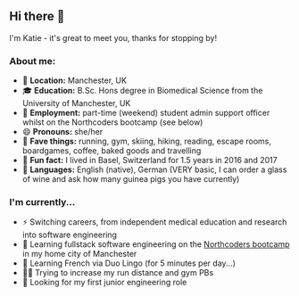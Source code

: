 ## Hi there 👋
I'm Katie - it's great to meet you, thanks for stopping by!

### About me:

- 📍 **Location:** Manchester, UK
- 🎓 **Education:** B.Sc. Hons degree in Biomedical Science from the University of Manchester, UK
- 💼 **Employment:** part-time (weekend) student admin support officer whilst on the Northcoders bootcamp (see below)
- 😄 **Pronouns:** she/her
- 🌟 **Fave things:** running, gym, skiing, hiking, reading, escape rooms, boardgames, coffee, baked goods and travelling
- 💭 **Fun fact:** I lived in Basel, Switzerland for 1.5 years in 2016 and 2017
- 📣 **Languages:** English (native), German (VERY basic, I can order a glass of wine and ask how many guinea pigs you have currently)

### I'm currently...
- ⚡ Switching careers, from independent medical education and research into software engineering 
-  🌱 Learning fullstack software engineering on the [Northcoders bootcamp](https://northcoders.com/our-courses/coding-bootcamp) in my home city of Manchester
-  🌱 Learning French via Duo Lingo (for 5 minutes per day...)
-  🏃💪 Trying to increase my run distance and gym PBs
-  👀 Looking for my first junior engineering role



